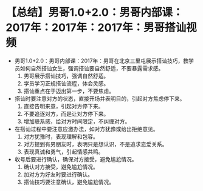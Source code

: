 # 【总结】男哥1.0+2.0：男哥内部课：2017年：2017年：2017年：男哥搭讪视频

-   男哥1.0+2.0：男哥内部课：2017年：男哥在北京三里屯展示搭讪技巧，教学员如何自然搭讪女生，强调搭讪要自然舒适，不要暴露需求感。
    1.  男哥展示搭讪技巧，强调自然舒适。
    2.  学员学习正规搭讪流程，体会灵感。
    3.  搭讪重点在于迈出第一步，不要焦虑。
-   搭讪时要注意对方的状态，直接开场并表明目的，引起对方焦虑停下来。
    1.  直接告明来意，引起对方停下来。
    2.  不要追逐对方，而是让对方停下来。
    3.  增加联系感，给对方时间限定，不纠缠对方。
-   在搭讪过程中要注意应激办法，如对方犹豫或给出拒绝意见。
    1.  对方犹豫时，表现理解和包容。
    2.  对方提到有男朋友时，表明只是想认识，不是追求恋爱关系。
    3.  表现真诚和勇气，引起情感共鸣。
-   收号后要进行确认，确保对方接受，避免尴尬情况。
    1.  确认对方接受，避免尴尬情况。
    2.  加对方为好友时要进行确认。
    3.  搭讪技巧要注意确认，避免尴尬情况。